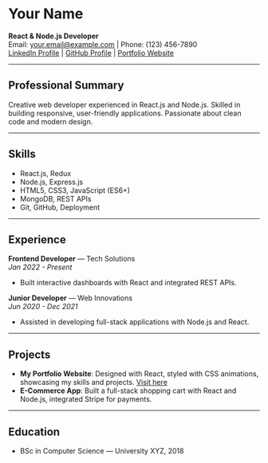 # Your Name

**React & Node.js Developer**  
Email: your.email@example.com | Phone: (123) 456-7890  
[LinkedIn Profile](https://linkedin.com/in/yourprofile) | [GitHub Profile](https://github.com/yourusername) | [Portfolio Website](https://yourportfolio.com)

---

## Professional Summary

Creative web developer experienced in React.js and Node.js. Skilled in building responsive, user-friendly applications. Passionate about clean code and modern design.

---

## Skills

- React.js, Redux
- Node.js, Express.js
- HTML5, CSS3, JavaScript (ES6+)
- MongoDB, REST APIs
- Git, GitHub, Deployment

---

## Experience

**Frontend Developer** — Tech Solutions  
*Jan 2022 - Present*  
- Built interactive dashboards with React and integrated REST APIs.

**Junior Developer** — Web Innovations  
*Jun 2020 - Dec 2021*  
- Assisted in developing full-stack applications with Node.js and React.

---

## Projects

- **My Portfolio Website**: Designed with React, styled with CSS animations, showcasing my skills and projects. [Visit here](#)
- **E-Commerce App**: Built a full-stack shopping cart with React and Node.js, integrated Stripe for payments.

---

## Education

- BSc in Computer Science — University XYZ, 2018
